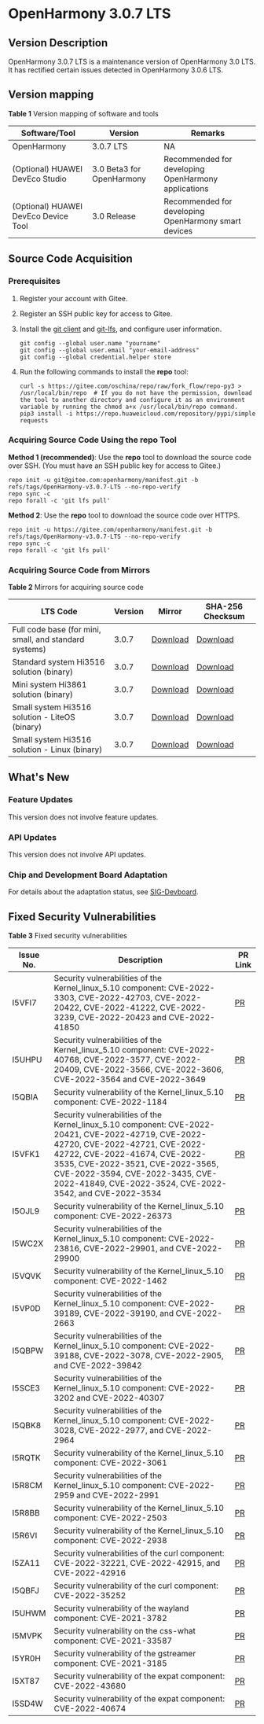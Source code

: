 # OpenHarmony 3.0.7 LTS


## Version Description

OpenHarmony 3.0.7 LTS is a maintenance version of OpenHarmony 3.0 LTS. It has rectified certain issues detected in OpenHarmony 3.0.6 LTS.


## Version mapping

  **Table 1** Version mapping of software and tools

| Software/Tool| Version| Remarks|
| -------- | -------- | -------- |
| OpenHarmony | 3.0.7 LTS| NA |
| (Optional) HUAWEI DevEco Studio| 3.0 Beta3 for OpenHarmony | Recommended for developing OpenHarmony applications|
| (Optional) HUAWEI DevEco Device Tool| 3.0 Release | Recommended for developing OpenHarmony smart devices|


## Source Code Acquisition


### Prerequisites

1. Register your account with Gitee.

2. Register an SSH public key for access to Gitee.

3. Install the [git client](https://git-scm.com/book/en/v2/Getting-Started-Installing-Git) and [git-lfs](https://gitee.com/vcs-all-in-one/git-lfs?_from=gitee_search#downloading), and configure user information.
   
   ```
   git config --global user.name "yourname"
   git config --global user.email "your-email-address"
   git config --global credential.helper store
   ```

4. Run the following commands to install the **repo** tool:
   
   ```
   curl -s https://gitee.com/oschina/repo/raw/fork_flow/repo-py3 > /usr/local/bin/repo  # If you do not have the permission, download the tool to another directory and configure it as an environment variable by running the chmod a+x /usr/local/bin/repo command.
   pip3 install -i https://repo.huaweicloud.com/repository/pypi/simple requests
   ```


### Acquiring Source Code Using the repo Tool

**Method 1 (recommended)**: Use the **repo** tool to download the source code over SSH. (You must have an SSH public key for access to Gitee.)


```
repo init -u git@gitee.com:openharmony/manifest.git -b refs/tags/OpenHarmony-v3.0.7-LTS --no-repo-verify
repo sync -c
repo forall -c 'git lfs pull'
```

**Method 2**: Use the **repo** tool to download the source code over HTTPS.


```
repo init -u https://gitee.com/openharmony/manifest.git -b refs/tags/OpenHarmony-v3.0.7-LTS --no-repo-verify
repo sync -c
repo forall -c 'git lfs pull'
```


### Acquiring Source Code from Mirrors

  **Table 2** Mirrors for acquiring source code

| LTS Code| Version| Mirror| SHA-256 Checksum|
| -------- | -------- | -------- | -------- |
| Full code base (for mini, small, and standard systems)| 3.0.7 | [Download](https://mirrors.huaweicloud.com/openharmony/os/3.0.7/code-v3.0.7-LTS.tar.gz)| [Download](https://mirrors.huaweicloud.com/openharmony/os/3.0.7/code-v3.0.7-LTS.tar.gz.sha256)|
| Standard system Hi3516 solution (binary)| 3.0.7 | [Download](https://mirrors.huaweicloud.com/openharmony/os/3.0.7/standard.tar.gz)| [Download](https://mirrors.huaweicloud.com/openharmony/os/3.0.7/standard.tar.gz.sha256)|
| Mini system Hi3861 solution (binary)| 3.0.7 | [Download](https://mirrors.huaweicloud.com/openharmony/os/3.0.7/hispark_pegasus.tar.gz) | [Download](https://mirrors.huaweicloud.com/openharmony/os/3.0.7/hispark_pegasus.tar.gz.sha256) |
| Small system Hi3516 solution - LiteOS (binary)| 3.0.7 | [Download](https://mirrors.huaweicloud.com/openharmony/os/3.0.7/hispark_taurus.tar.gz) | [Download](https://mirrors.huaweicloud.com/openharmony/os/3.0.7/hispark_taurus.tar.gz.sha256) |
| Small system Hi3516 solution - Linux (binary)| 3.0.7 | [Download](https://mirrors.huaweicloud.com/openharmony/os/3.0.7/hispark_taurus_linux.tar.gz) | [Download](https://mirrors.huaweicloud.com/openharmony/os/3.0.7/hispark_taurus_linux.tar.gz.sha256) |


## What's New


### Feature Updates

This version does not involve feature updates.


### API Updates

This version does not involve API updates.


### Chip and Development Board Adaptation

For details about the adaptation status, see [SIG-Devboard](https://gitee.com/openharmony/community/blob/master/sig/sig-devboard/sig_devboard.md).


## Fixed Security Vulnerabilities

  **Table 3** Fixed security vulnerabilities

| Issue No.| Description| PR Link|
| -------- | -------- | -------- |
| I5VFI7    | Security vulnerabilities of the Kernel_linux_5.10 component: CVE-2022-3303, CVE-2022-42703, CVE-2022-20422, CVE-2022-41222, CVE-2022-3239, CVE-2022-20423 and CVE-2022-41850 | [PR](https://gitee.com/openharmony/kernel_linux_5.10/pulls/508) |
| I5UHPU    | Security vulnerabilities of the Kernel_linux_5.10 component: CVE-2022-40768, CVE-2022-3577, CVE-2022-20409, CVE-2022-3566, CVE-2022-3606, CVE-2022-3564 and CVE-2022-3649| [PR](https://gitee.com/openharmony/kernel_linux_5.10/pulls/506) |
| I5QBIA    | Security vulnerability of the Kernel_linux_5.10 component: CVE-2022-1184          | [PR](https://gitee.com/openharmony/kernel_linux_5.10/pulls/475) |
| I5VFK1    | Security vulnerabilities of the Kernel_linux_5.10 component: CVE-2022-20421, CVE-2022-42719, CVE-2022-42720, CVE-2022-42721, CVE-2022-42722, CVE-2022-41674, CVE-2022-3535, CVE-2022-3521, CVE-2022-3565, CVE-2022-3594, CVE-2022-3435, CVE-2022-41849, CVE-2022-3524, CVE-2022-3542, and CVE-2022-3534| [PR](https://gitee.com/openharmony/kernel_linux_5.10/pulls/503) |
| I5OJL9    | Security vulnerability of the Kernel_linux_5.10 component: CVE-2022-26373         | [PR](https://gitee.com/openharmony/kernel_linux_5.10/pulls/495) |
| I5WC2X    | Security vulnerabilities of the Kernel_linux_5.10 component: CVE-2022-23816, CVE-2022-29901, and CVE-2022-29900| [PR](https://gitee.com/openharmony/kernel_linux_5.10/pulls/494) |
| I5VQVK    | Security vulnerability of the Kernel_linux_5.10 component: CVE-2022-1462          | [PR](https://gitee.com/openharmony/kernel_linux_5.10/pulls/490) |
| I5VP0D    | Security vulnerabilities of the Kernel_linux_5.10 component: CVE-2022-39189, CVE-2022-39190, and CVE-2022-2663| [PR](https://gitee.com/openharmony/kernel_linux_5.10/pulls/489) |
| I5QBPW    | Security vulnerabilities of the Kernel_linux_5.10 component: CVE-2022-39188, CVE-2022-3078, CVE-2022-2905, and CVE-2022-39842| [PR](https://gitee.com/openharmony/kernel_linux_5.10/pulls/481) |
| I5SCE3    | Security vulnerabilities of the Kernel_linux_5.10 component: CVE-2022-3202 and CVE-2022-40307| [PR](https://gitee.com/openharmony/kernel_linux_5.10/pulls/464) |
| I5QBK8    | Security vulnerabilities of the Kernel_linux_5.10 component: CVE-2022-3028, CVE-2022-2977, and CVE-2022-2964| [PR](https://gitee.com/openharmony/kernel_linux_5.10/pulls/442) |
| I5RQTK    | Security vulnerability of the Kernel_linux_5.10 component: CVE-2022-3061          | [PR](https://gitee.com/openharmony/kernel_linux_5.10/pulls/444) |
| I5R8CM    | Security vulnerabilities of the Kernel_linux_5.10 component: CVE-2022-2959 and CVE-2022-2991| [PR](https://gitee.com/openharmony/kernel_linux_5.10/pulls/436) |
| I5R8BB    | Security vulnerability of the Kernel_linux_5.10 component: CVE-2022-2503          | [PR](https://gitee.com/openharmony/kernel_linux_5.10/pulls/435) |
| I5R6VI    | Security vulnerability of the Kernel_linux_5.10 component: CVE-2022-2938          | [PR](https://gitee.com/openharmony/kernel_linux_5.10/pulls/434) |
| I5ZA11    | Security vulnerabilities of the curl component: CVE-2022-32221, CVE-2022-42915, and CVE-2022-42916| [PR](https://gitee.com/openharmony/third_party_curl/pulls/90) |
| I5QBFJ    | Security vulnerability of the curl component: CVE-2022-35252                      | [PR](https://gitee.com/openharmony/third_party_curl/pulls/85) |
| I5UHWM    | Security vulnerability of the wayland component: CVE-2021-3782                    | [PR](https://gitee.com/openharmony/third_party_wayland_standard/pulls/22) |
| I5MVPK    | Security vulnerability on the css-what component: CVE-2021-33587                  | [PR](https://gitee.com/openharmony/third_party_css-what/pulls/9) |
| I5YR0H    | Security vulnerability of the gstreamer component: CVE-2021-3185                  | [PR](https://gitee.com/openharmony/third_party_gstreamer/pulls/207) |
| I5XT87    | Security vulnerability of the expat component: CVE-2022-43680                     | [PR](https://gitee.com/openharmony/third_party_expat/pulls/22) |
| I5SD4W    | Security vulnerability of the expat component: CVE-2022-40674                     | [PR](https://gitee.com/openharmony/third_party_expat/pulls/19) |

